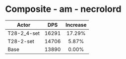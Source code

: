 # Composite - am - necrolord
| Actor | DPS | Increase |
|---|:---:|:---:|
|T28-2_4-set|16291|17.29%|
|T28-2-set|14706|5.87%|
|Base|13890|0.00%|
